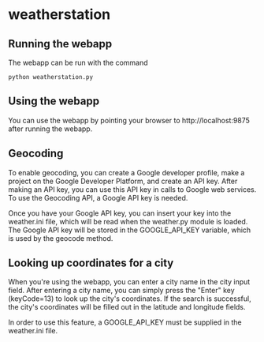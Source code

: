 # weatherstation

## Running the webapp
The webapp can be run with the command

    python weatherstation.py

## Using the webapp
You can use the webapp by pointing your browser to http://localhost:9875 after running the webapp.

## Geocoding
To enable geocoding, you can create a Google developer profile, make a project on the Google Developer Platform, and create an API key. After making an API key, you can use this API key in calls to Google web services. To use the Geocoding API, a Google API key is needed.

Once you have your Google API key, you can insert your key into the weather.ini file, which will be read when the weather.py module is loaded. The Google API key will be stored in the GOOGLE_API_KEY variable, which is used by the geocode method.

## Looking up coordinates for a city
When you're using the webapp, you can enter a city name in the city input field. After entering a city name, you can simply press the "Enter" key (keyCode=13) to look up the city's coordinates. If the search is successful, the city's coordinates will be filled out in the latitude and longitude fields.

In order to use this feature, a GOOGLE_API_KEY must be supplied in the weather.ini file.